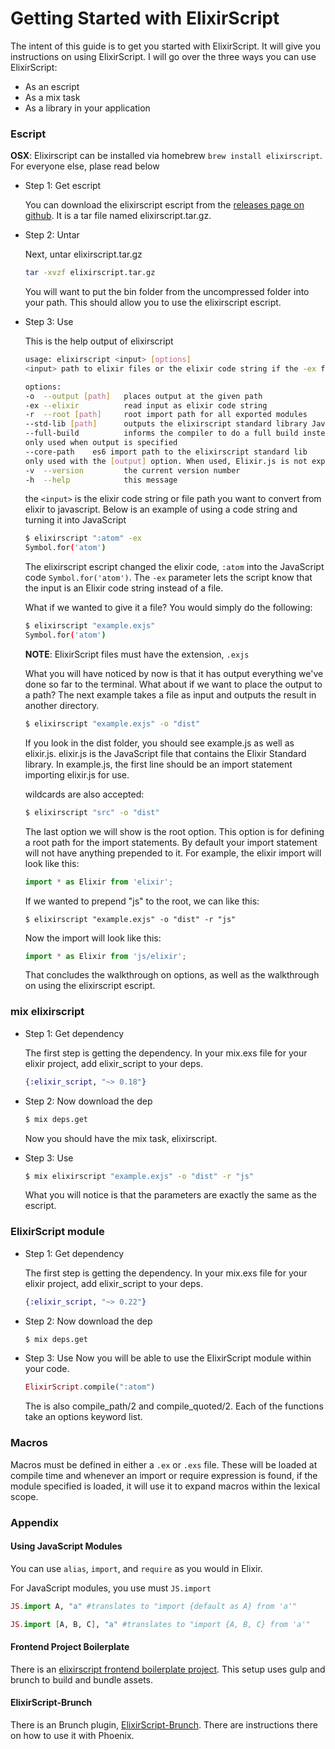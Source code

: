 # Getting Started with ElixirScript


The intent of this guide is to get you started with ElixirScript. It will give you instructions on using ElixirScript. I will go over the three ways you can use ElixirScript:

* As an escript
* As a mix task
* As a library in your application

### Escript

**OSX**: Elixirscript can be installed via homebrew `brew install elixirscript`. For everyone else, plase read below

* Step 1: Get escript

    You can download the elixirscript escript from the [releases page on github](https://github.com/bryanjos/elixirscript/releases). It is a tar file named elixirscript.tar.gz.

* Step 2: Untar

    Next, untar elixirscript.tar.gz

    ```bash
    tar -xvzf elixirscript.tar.gz
    ```

    You will want to put the bin folder from the uncompressed folder into your path. This should allow you to use the elixirscript escript.

* Step 3: Use

    This is the help output of elixirscript

    ```bash
    usage: elixirscript <input> [options]
    <input> path to elixir files or the elixir code string if the -ex flag is used

    options:
    -o  --output [path]   places output at the given path
    -ex --elixir          read input as elixir code string
    -r  --root [path]     root import path for all exported modules
    --std-lib [path]      outputs the elixirscript standard library JavaScript files to the specified path
    --full-build          informs the compiler to do a full build instead of an incremental one
    only used when output is specified
    --core-path    es6 import path to the elixirscript standard lib
    only used with the [output] option. When used, Elixir.js is not exported
    -v  --version         the current version number
    -h  --help            this message
    ```

    the `<input>` is the elixir code string or file path you want to convert from elixir to javascript. Below is an example of using a code string and turning it into JavaScript

    ```bash
    $ elixirscript ":atom" -ex
    Symbol.for('atom')
    ```

    The elixirscript escript changed the elixir code, `:atom` into the JavaScript code `Symbol.for('atom')`. The `-ex` parameter lets the script know that the input is an Elixir code string instead of a file.

    What if we wanted to give it a file? You would simply do the following:

    ```bash
    $ elixirscript "example.exjs"
    Symbol.for('atom')
    ```

    **NOTE**: ElixirScript files must have the extension, `.exjs`

    What you will have noticed by now is that it has output everything we've done so far to the terminal. What about if we want to place the output to a path? The next example takes a file as input and outputs the result in another directory.

    ```bash
    $ elixirscript "example.exjs" -o "dist"
    ```

    If you look in the dist folder, you should see example.js as well as elixir.js. elixir.js is the JavaScript file that contains the Elixir Standard library. In example.js, the first line should be an import statement importing elixir.js for use.

    wildcards are also accepted:

    ```bash
    $ elixirscript "src" -o "dist"
    ```

    The last option we will show is the root option. This option is for defining a root path for the import statements. By default your import statement will not have anything prepended to it. For example, the elixir import will look like this:

    ```javascript
    import * as Elixir from 'elixir';
    ```

    If we wanted to prepend "js" to the root, we can like this:

    ```
    $ elixirscript "example.exjs" -o "dist" -r "js"
    ```

    Now the import will look like this:

    ```javascript
    import * as Elixir from 'js/elixir';
    ```

    That concludes the walkthrough on options, as well as the walkthrough on using the elixirscript escript.

### mix elixirscript

* Step 1: Get dependency

    The first step is getting the dependency. In your mix.exs file for your elixir project, add elixir_script to your deps.

    ```elixir
    {:elixir_script, "~> 0.18"}
    ```

* Step 2: Now download the dep

    ```bash
    $ mix deps.get
    ```

    Now you should have the mix task, elixirscript.

* Step 3: Use
    ```bash
    $ mix elixirscript "example.exjs" -o "dist" -r "js"
    ```

    What you will notice is that the parameters are exactly the same as the escript.

### ElixirScript module
* Step 1: Get dependency

    The first step is getting the dependency. In your mix.exs file for your elixir project, add elixir_script to your deps.

    ```elixir
    {:elixir_script, "~> 0.22"}
    ```

* Step 2: Now download the dep

    ```bash
    $ mix deps.get
    ```

* Step 3: Use
    Now you will be able to use the ElixirScript module within your code.

    ```elixir
    ElixirScript.compile(":atom")
    ```

    The is also compile_path/2 and compile_quoted/2. Each of the functions take an options keyword list.


### Macros
Macros must be defined in either a `.ex` or `.exs` file. These will be loaded at compile time and
whenever an import or require expression is found, if the module specified is loaded, it will use it to expand macros within the lexical scope.


### Appendix

#### Using JavaScript Modules

You can use `alias`, `import`, and `require` as you would in Elixir.

For JavaScript modules, you use must `JS.import`

```elixir
JS.import A, "a" #translates to "import {default as A} from 'a'"

JS.import [A, B, C], "a" #translates to "import {A, B, C} from 'a'"
```

#### Frontend Project Boilerplate

There is an [elixirscript frontend boilerplate project](https://github.com/bryanjos/elixirscript-project-boilerplate). This setup uses gulp and brunch to build and bundle assets.


#### ElixirScript-Brunch

There is an Brunch plugin, [ElixirScript-Brunch](https://www.npmjs.com/package/elixirscript-brunch).
There are instructions there on how to use it with Phoenix.
